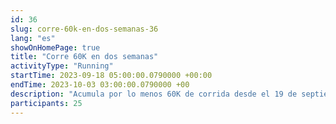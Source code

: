 ```yaml
---
id: 36
slug: corre-60k-en-dos-semanas-36
lang: "es"
showOnHomePage: true
title: "Corre 60K en dos semanas"
activityType: "Running"
startTime: 2023-09-18 05:00:00.0790000 +00:00
endTime: 2023-10-03 03:00:00.0790000 +00
description: "Acumula por lo menos 60K de corrida desde el 19 de septiembre al 2 de octubre. Únete a este reto, recupera el valor de inscripción por completarlo. La bolsa de premios se repartirá entre aquellas personas que logren el objetivo."
participants: 25
---
```


